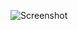 ![Screenshot](https://raw.githubusercontent.com/Cryakl/Ultimate-RAT-Collection/refs/heads/main/Institution/Institution%202004%200.2.2/Screenshot.png)
